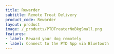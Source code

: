 ```yaml
---
title: Rewarder
subtitle: Remote Treat Delivery
product_code: Rewarder
layout: product
image: /_products/PTDTreaterNoBkgSmall.png
features:
- label: Reward your dog remotely
- label: Connect to the PTD App via Bluetooth
---
```

